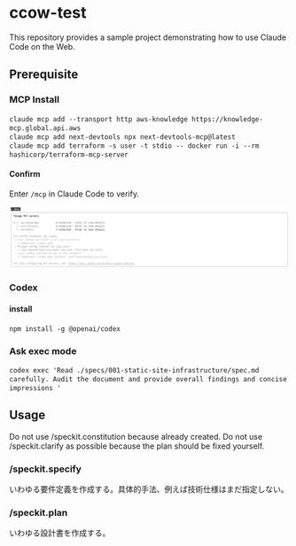 # ccow-test

This repository provides a sample project demonstrating how to use Claude Code on the Web.

## Prerequisite

### MCP Install

```
claude mcp add --transport http aws-knowledge https://knowledge-mcp.global.api.aws
claude mcp add next-devtools npx next-devtools-mcp@latest
claude mcp add terraform -s user -t stdio -- docker run -i --rm hashicorp/terraform-mcp-server
```

#### Confirm

Enter `/mcp` in Claude Code to verify.

<img src="resources/mcp.png">


### Codex

#### install


```
npm install -g @openai/codex
```

### Ask exec mode

```
codex exec 'Read ./specs/001-static-site-infrastructure/spec.md carefully. Audit the document and provide overall findings and concise impressions '
```

## Usage

Do not use /speckit.constitution because already created.
Do not use /speckit.clarify as possible because the plan should be fixed yourself.

### /speckit.specify

いわゆる要件定義を作成する。具体的手法、例えば技術仕様はまだ指定しない。


### /speckit.plan

いわゆる設計書を作成する。


